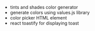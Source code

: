 - tints and shades color generator
- generate colors using values.js library
- color picker HTML element
- react toastify for displaying toast
